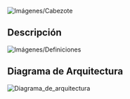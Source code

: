 ![Imágenes/Cabezote](Cabezote.png)

## Descripción
![Imágenes/Definiciones](definiciones.png)

## Diagrama de Arquitectura
![Diagrama_de_arquitectura](DiagramadeArq.png)
